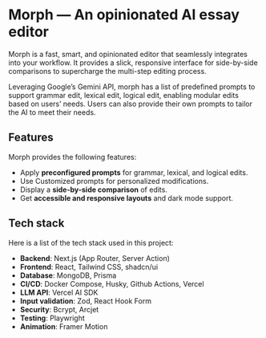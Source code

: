 # Morph — An opinionated AI essay editor

Morph is a fast, smart, and opinionated editor that seamlessly integrates into your workflow. It provides a slick, responsive interface for side-by-side comparisons to supercharge the multi-step editing process.


Leveraging Google’s Gemini API, morph has a list of predefined prompts to support grammar edit, lexical edit, logical edit, enabling modular edits based on users’ needs. Users can also provide their own prompts to tailor the AI to meet their needs.

## Features

Morph provides the following features:
- Apply **preconfigured prompts** for grammar, lexical, and logical edits.
- Use Customized prompts for personalized modifications.
- Display a **side-by-side comparison** of edits.
- Get **accessible and responsive layouts** and dark mode support.

## Tech stack

Here is a list of the tech stack used in this project:
- **Backend**: Next.js (App Router, Server Action)
- **Frontend**: React, Tailwind CSS, shadcn/ui
- **Database**: MongoDB, Prisma
- **CI/CD**: Docker Compose, Husky, Github Actions, Vercel
- **LLM API**: Vercel AI SDK
- **Input validation**: Zod, React Hook Form
- **Security**: Bcrypt, Arcjet
- **Testing**: Playwright
- **Animation**: Framer Motion